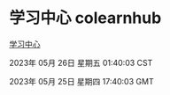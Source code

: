 # 学习中心 colearnhub
[学习中心](http://:56308/colearnhub/)

2023年 05月 26日 星期五 01:40:03 CST

2023年 05月 25日 星期四 17:40:03 GMT
